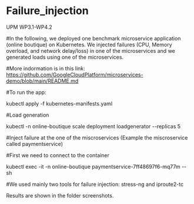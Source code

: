# Failure_injection
UPM WP3.1-WP4.2

#In the following, we deployed one benchmark microservice application (online boutique) on Kubernetes. We injected failures (CPU, Memory overload, and network delay/loss) in one of the microservices and we generated loads using one of the microservices.

#More indormation is in this link: https://github.com/GoogleCloudPlatform/microservices-demo/blob/main/README.md

#To run the app:

kubectl apply -f kubernetes-manifests.yaml

#Load generation 

kubectl -n online-boutique scale deployment loadgenerator --replicas 5

#Inject failure at the one of the miscroservices (Example the miscroservice called paymentservice)

#First we need to connect to the container

kubectl exec -it -n online-boutique paymentservice-7ff48697f6-mq77m --sh

#We used mainly two tools for failure injection: stress-ng and iproute2-tc

Results are shown in the folder screenshots.
